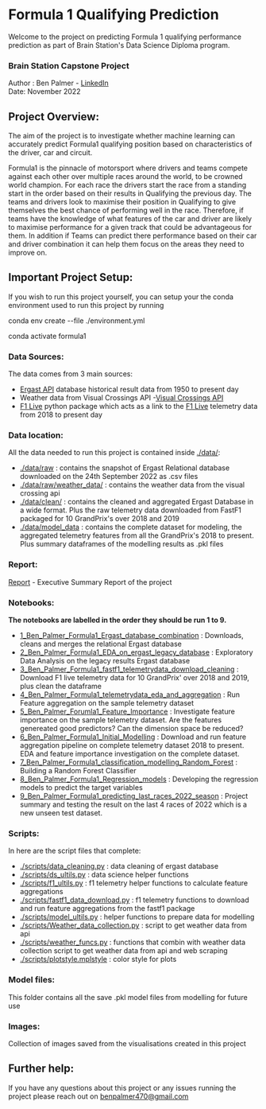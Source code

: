 # Formula 1 Qualifying Prediction

Welcome to the project on predicting Formula 1 qualifying performance prediction as part of Brain Station's Data Science Diploma program. 

### Brain Station Capstone Project
Author : Ben Palmer - [LinkedIn](https://www.linkedin.com/in/benpalmer470/)\
Date: November 2022

## Project Overview:
The aim of the project is to investigate whether machine learning can accurately predict Formula1 qualifying position based on characteristics of the driver, car and circuit.

Formula1 is the pinnacle of motorsport where drivers and teams compete against each other over multiple races around the world, to be crowned world champion. For each race the drivers start the race from a standing start in the order based on their results in Qualifying the previous day. The teams and drivers look to maximise their position in Qualifying to give themselves the best chance of performing well in the race. Therefore, if teams have the knowledge of what features of the car and driver are likely to maximise performance for a given track that could be advantageous for them. In addition if Teams can predict there performance based on their car and driver combination it can help them focus on the areas they need to improve on. 

## Important Project Setup:

If you wish to run this project yourself, you can setup your the conda environment used to run this project by running 

conda env create --file ./environment.yml

conda activate formula1

### Data Sources:

The data comes from 3 main sources: 
- [Ergast API](http://ergast.com/mrd/) database historical result data from 1950 to present day
- Weather data from Visual Crossings API -[Visual Crossings API](https://www.visualcrossing.com/)
- [F1 Live](https://www.formula1.com/en/f1-live.html) python package which acts as a link to the [F1 Live](https://www.formula1.com/en/f1-live.html) telemetry data from 2018 to present day 

### Data location:

All the data needed to run this project is contained inside [./data/](./data/):
- [./data/raw](./data/raw/) : contains the snapshot of Ergast Relational database downloaded on the 24th September 2022 as .csv files
- [./data/raw/weather_data/](./data/raw/weather_data/) : contains the weather data from the visual crossing api
- [./data/clean/](./data/clean/) : contains the cleaned and aggregated Ergast Database in a wide format. Plus the raw telemetry data downloaded from FastF1 packaged for 10 GrandPrix's over 2018 and 2019
- [./data/model_data](./data/model_data/) : contains the complete dataset for modeling, the aggregated telemetry features from all the GrandPrix's 2018 to present. Plus summary dataframes of the modelling results as .pkl files

### Report:
[Report](./Ben_Palmer_Formula1_Qualifying_Result_Prediction_Report.pdf) - Executive Summary Report of the project
### Notebooks:
**The notebooks are labelled in the order they should be run 1 to 9.**
- [1_Ben_Palmer_Formula1_Ergast_database_combination](./1_Ben_Palmer_Formula1_Ergast_database_combination.ipynb) : Downloads, cleans and merges the relational Ergast database
- [2_Ben_Palmer_Formula1_EDA_on_ergast_legacy_database](./2_Ben_Palmer_Formula1_EDA_on_ergast_legacy_database.ipynb) : Exploratory Data Analysis on the legacy results Ergast database 
- [3_Ben_Palmer_Formula1_fastf1_telemetrydata_download_cleaning](./3_Ben_Palmer_Formula1_fastf1_telemetrydata_download_cleaning.ipynb) : Download F1 live telemetry data for 10 GrandPrix' over 2018 and 2019, plus clean the dataframe
- [4_Ben_Palmer_Formula1_telemetrydata_eda_and_aggregation](./4_Ben_Palmer_Formula1_telemetrydata_eda_and_aggregation.ipynb) : Run Feature aggregation on the sample telemetry dataset
- [5_Ben_Palmer_Forumla1_Feature_Importance](./5_Ben_Palmer_Forumla1_Feature_Importance.ipynb) : Investigate feature importance on the sample telemetry dataset. Are the features genereated good predictors? Can the dimension space be reduced?
- [6_Ben_Palmer_Formula1_Initial_Modelling](./6_Ben_Palmer_Formula1_Initial_Modelling.ipynb) : Download and run feature aggregation pipeline on complete telemetry dataset 2018 to present. EDA and feature importance investigation on the complete dataset.
- [7_Ben_Palmer_Formula1_classification_modelling_Random_Forest](./7_Ben_Palmer_Formula1_classification_modelling_Random_Forest.ipynb) : Building a Random Forest Classifier 
- [8_Ben_Palmer_Formula1_Regression_models](./8_Ben_Palmer_Formula1_Regression_models.ipynb) : Developing the regression models to predict the target variables
- [9_Ben_Palmer_Formula1_predicting_last_races_2022_season](./9_Ben_Palmer_Formula1_predicting_last_races_2022_season.ipynb) : Project summary and testing the result on the last 4 races of 2022 which is a new unseen test dataset.

### Scripts:
In here are the script files that complete:
- [./scripts/data_cleaning.py](./scripts/data_cleaning.py) : data cleaning of ergast database
- [./scripts/ds_ultils.py](./scripts/ds_ultils.py) : data science helper functions
- [./scripts/f1_ultils.py](./scripts/f1_ultils.py) : f1 telemetry helper functions to calculate feature aggregations
- [./scripts/fastf1_data_download.py](./scripts/fastf1_data_download.py) : f1 telemetry functions to download and run feature aggregations from the fastf1 package
- [./scripts/model_ultils.py](./scripts/model_ultils.py) : helper functions to prepare data for modelling
- [./scripts/Weather_data_collection.py](./scripts/Weather_data_collection.py) : script to get weather data from api
- [./scripts/weather_funcs.py](./scripts/weather_funcs.py) : functions that combin with weather data collection script to get weather data from api and web scraping
- [./scripts/plotstyle.mplstyle](./scripts/plotstyle.mplstyle) : color style for plots
### Model files:
This folder contains all the save .pkl model files from modelling for future use

### Images:
Collection of images saved from the visualisations created in this project

## Further help:

If you have any questions about this project or any issues running the project please reach out on benpalmer470@gmail.com

